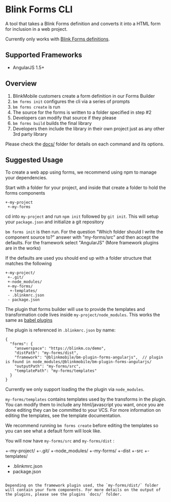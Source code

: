 # Blink Forms CLI

A tool that takes a Blink Forms definition and converts it into a HTML form for inclusion in a web project.

Currently only works with [Blink Forms definitions](http://blinkmobile.com.au/blink-intelligent-client-bic-forms-interpreter).

## Supported Frameworks

- AngularJS 1.5+


## Overview

1. BlinkMobile customers create a form definition in our Forms Builder
2. `bm forms init` configures the cli via a series of prompts
3. `bm forms create` is run
4. The source for the forms is written to a folder specified in step #2
5. Developers can modify that source if they please
6. `bm forms build` builds the final library
7. Developers then include the library in their own project just as any other 3rd party library

Please check the [docs/](docs) folder for details on each command and its options.

## Suggested Usage

To create a web app using forms, we recommend using npm to manage your dependencies.

Start with a folder for your project, and inside that create a folder to hold the forms components

```
+-my-project
 +-my-forms
```

cd into `my-project` and run `npm init` followed by `git init`. This will setup your `package.json` and initialize a git repository

`bm forms init` is then run. For the question "Which folder should I write the component source to?" answer with "my-forms/src" and then accept the defaults. For the framework select "AngularJS" (More framework plugins are in the works)

If the defaults are used you should end up with a folder structure that matches the following

```
+-my-project/
 +-.git/
 +-node_modules/
 +-my-forms/
  +-templates/
 - .blinkmrc.json
 - package.json
```

The plugin that forms builder will use to provide the templates and transformation code lives inside `my-project/node_modules`. This works the same as [babel plugins](https://babeljs.io/docs/plugins/#plugin-preset-paths)

The plugin is referenced in `.blinkmrc.json` by name:

```
{
  "forms": {
    "answerspace": "https://blinkm.co/demo",
    "distPath": "my-forms/dist",
    "framework": "@blinkmobile/bm-plugin-forms-angularjs",  // plugin is found in node_modules/@blinkmobile/bm-plugin-forms-angularjs/
    "outputPath": "my-forms/src",
    "templatePath": "my-forms/templates"
  }
}
```

Currently we only support loading the the plugin via `node_modules`.

`my-forms/templates` contains templates used by the transforms in the plugin. You can modify them to include any html/javascript you want, once you are done editing they can be committed to your VCS. For more information on editing the templates, see the template documentation.

We recommend running `bm forms create` before editing the templates so you can see what a default form will look like.

You will now have `my-forms/src` and `my-forms/dist` :

+-my-project/
 +-.git/
 +-node_modules/
 +-my-forms/
  +-dist
  +-src
  +-templates/
 - .blinkmrc.json
 - package.json
```

Depending on the framework plugin used, the `my-forms/dist/` folder will contain your form components. For more details on the output of the plugins, please see the plugins `docs/` folder.
